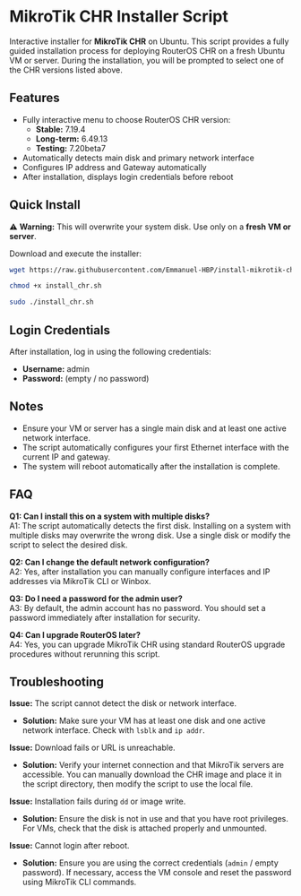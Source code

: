 # MikroTik CHR Installer Script

Interactive installer for **MikroTik CHR** on Ubuntu. This script provides a fully guided installation process for deploying RouterOS CHR on a fresh Ubuntu VM or server.
During the installation, you will be prompted to select one of the CHR versions listed above.

## Features
- Fully interactive menu to choose RouterOS CHR version:
  - **Stable:** 7.19.4  
  - **Long-term:** 6.49.13  
  - **Testing:** 7.20beta7  
- Automatically detects main disk and primary network interface  
- Configures IP address and Gateway automatically  
- After installation, displays login credentials before reboot  

## Quick Install

⚠️ **Warning:** This will overwrite your system disk. Use only on a **fresh VM or server**.

Download and execute the installer:

```bash
wget https://raw.githubusercontent.com/Emmanuel-HBP/install-mikrotik-chr/main/install_chr.sh
```
```bash
chmod +x install_chr.sh
```
```bash
sudo ./install_chr.sh
```

## Login Credentials

After installation, log in using the following credentials:

- **Username:** admin  
- **Password:** (empty / no password)  

## Notes

- Ensure your VM or server has a single main disk and at least one active network interface.  
- The script automatically configures your first Ethernet interface with the current IP and gateway.  
- The system will reboot automatically after the installation is complete.  

## FAQ

**Q1: Can I install this on a system with multiple disks?**  
A1: The script automatically detects the first disk. Installing on a system with multiple disks may overwrite the wrong disk. Use a single disk or modify the script to select the desired disk.

**Q2: Can I change the default network configuration?**  
A2: Yes, after installation you can manually configure interfaces and IP addresses via MikroTik CLI or Winbox.

**Q3: Do I need a password for the admin user?**  
A3: By default, the admin account has no password. You should set a password immediately after installation for security.

**Q4: Can I upgrade RouterOS later?**  
A4: Yes, you can upgrade MikroTik CHR using standard RouterOS upgrade procedures without rerunning this script.

## Troubleshooting

**Issue:** The script cannot detect the disk or network interface.  
- **Solution:** Make sure your VM has at least one disk and one active network interface. Check with `lsblk` and `ip addr`.

**Issue:** Download fails or URL is unreachable.  
- **Solution:** Verify your internet connection and that MikroTik servers are accessible. You can manually download the CHR image and place it in the script directory, then modify the script to use the local file.

**Issue:** Installation fails during `dd` or image write.  
- **Solution:** Ensure the disk is not in use and that you have root privileges. For VMs, check that the disk is attached properly and unmounted.

**Issue:** Cannot login after reboot.  
- **Solution:** Ensure you are using the correct credentials (`admin` / empty password). If necessary, access the VM console and reset the password using MikroTik CLI commands.
